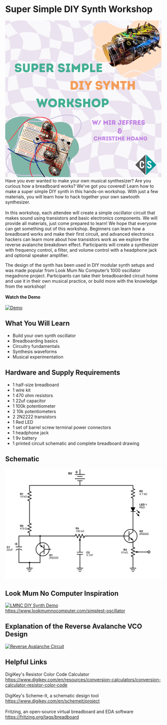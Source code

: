 # Super Simple DIY Synth Workshop
[![Watch the demo](https://github.com/XINEXPORT/Teardown25-DIY-Synth-Workshop/blob/main/DIY-Synth-Flyer.png)](https://youtube.com/shorts/ezmxaq6aThQ?feature=share)</br>
Have you ever wanted to make your own musical synthesizer? Are you curious how a breadboard works? We've got you covered! Learn how to make a super simple DIY synth in this hands-on workshop. With just a few materials, you will learn how to hack together your own sawtooth synthesizer.
</br></br>
In this workshop, each attendee will create a simple oscillator circuit that makes sound using transistors and basic electronics components. We will provide all materials, just come prepared to learn! We hope that everyone can get something out of this workshop. Beginners can learn how a breadboard works and make their first circuit, and advanced electronics hackers can learn more about how transistors work as we explore the reverse avalanche breakdown effect. Participants will create a synthesizer with frequency control, a filter, and volume control with a headphone jack and optional speaker amplifier. 

The design of the synth has been used in DIY modular synth setups and was made popular from Look Mum No Computer’s 1000 oscillator megadrone project. Participants can take their breadboarded circuit home and use it in their own musical practice, or build more with the knowledge from the workshop!
</br>
</br>
**Watch the Demo**
</br>
</br>
[![Demo](https://img.youtube.com/vi/ezmxaq6aThQ/0.jpg)](https://www.youtube.com/shorts/ezmxaq6aThQ)

## What You Will Learn
- Build your own synth oscillator
- Breadboarding basics
- Circuitry fundamentals
- Synthesis waveforms
- Musical experimentation

## Hardware and Supply Requirements
- 1 half-size breadboard
- 1 wire kit
- 1 470 ohm resistors
- 1 22uf capacitor
- 1 100k potentiometer
- 2 10k potentiometers
- 2 2N2222 transistors
- 1 Red LED
- 1 set of barrel screw terminal power connectors
- 1 headphone jack
- 1 9v battery
- 1 printed circuit schematic and complete breadboard drawing

## Schematic
![Schematic](https://github.com/XINEXPORT/Teardown25-DIY-Synth-Workshop/blob/main/revised-schematic.png)

## Look Mum No Computer Inspiration
[![LMNC DIY Synth Demo](https://img.youtube.com/vi/zCTLeNxge54/0.jpg)](https://www.youtube.com/watch?v=zCTLeNxge54)
</br>
https://www.lookmumnocomputer.com/simplest-oscillator

## Explanation of the Reverse Avalanche VCO Design
[![Reverse Avalanche Circuit](https://img.youtube.com/vi/wRBB7lsQ7o4/0.jpg)](https://www.youtube.com/watch?v=wRBB7lsQ7o4)

## Helpful Links
DigiKey's Resistor Color Code Calculator</br>
https://www.digikey.com/en/resources/conversion-calculators/conversion-calculator-resistor-color-code
</br>
</br>
DigiKey's Scheme-It, a schematic design tool</br>
https://www.digikey.com/en/schemeit/project
</br>
</br>
Fritzing, an open-source virtual breadboard and EDA software</br>
https://fritzing.org/tags/breadboard
</br>
</br>
  



